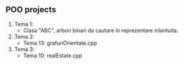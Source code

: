 ## POO projects

1. Tema 1:
    * Clasa "ABC", arbori binari da cautare in reprezentare inlantuita.
2. Tema 2:
    * Tema 13: grafuriOrientate.cpp
3. Tema 3:
    * Tema 10: realEstate.cpp
